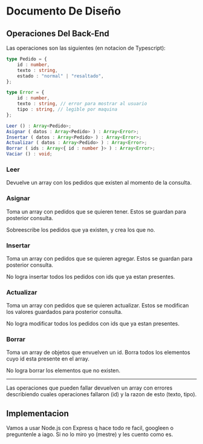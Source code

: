 # Documento De Diseño

## Operaciones Del Back-End

Las operaciones son las siguientes (en notacion de Typescript):

```typescript
type Pedido = {
	id : number,
	texto : string,
	estado : "normal" | "resaltado",
};

type Error = {
	id : number,
	texto : string, // error para mostrar al usuario
	tipo : string, // legible por maquina
};

Leer () : Array<Pedido>;
Asignar ( datos : Array<Pedido> ) : Array<Error>;
Insertar ( datos : Array<Pedido> ) : Array<Error>;
Actualizar ( datos : Array<Pedido> ) : Array<Error>;
Borrar ( ids : Array<{ id : number }> ) : Array<Error>;
Vaciar () : void;
```

### Leer
Devuelve un array con los pedidos que existen al momento de la consulta.

### Asignar
Toma un array con pedidos que se quieren tener. Estos se guardan para posterior
consulta.

Sobreescribe los pedidos que ya existen, y crea los que no.

### Insertar
Toma un array con pedidos que se quieren agregar. Estos se guardan para
posterior consulta.

No logra insertar todos los pedidos con ids que ya estan presentes.

### Actualizar
Toma un array con pedidos que se quieren actualizar. Estos se modifican los
valores guardados para posterior consulta.

No logra modificar todos los pedidos con ids que ya estan presentes.

### Borrar
Toma un array de objetos que envuelven un id. Borra todos los elementos cuyo id
esta presente en el array.

No logra borrar los elementos que no existen.

--------

Las operaciones que pueden fallar devuelven un array con errores describiendo
cuales operaciones fallaron (id) y la razon de esto (texto, tipo).

## Implementacion

Vamos a usar Node.js con Express q hace todo re facil, googleen o preguntenle a iago. Si no lo miro yo (mestre) y les cuento como es.
